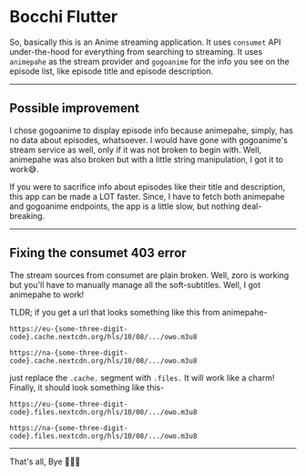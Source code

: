 # Bocchi Flutter

So, basically this is an Anime streaming application. It uses `consumet` API under-the-hood for everything from searching to streaming. It uses `animepahe` as the stream provider and `gogoanime` for the info you see on the episode list, like episode title and episode description.

---

## Possible improvement

I chose gogoanime to display episode info because animepahe, simply, has no data about episodes, whatsoever. I would have gone with gogoanime's stream service as well, only if it was not broken to begin with. Well, animepahe was also broken but with a little string manipulation, I got it to work😅.

If you were to sacrifice info about episodes like their title and description, this app can be made a LOT faster. Since, I have to fetch both animepahe and gogoanime endpoints, the app is a little slow, but nothing deal-breaking.

---

## Fixing the consumet 403 error

The stream sources from consumet are plain broken. Well, zoro is working but you'll have to manually manage all the soft-subtitles. Well, I got animepahe to work!

TLDR; if you get a url that looks something like this from animepahe-

```
https://eu-{some-three-digit-code}.cache.nextcdn.org/hls/10/08/.../owo.m3u8

https://na-{some-three-digit-code}.cache.nextcdn.org/hls/10/08/.../owo.m3u8
```

just replace the `.cache.` segment with `.files.` It will work like a charm! Finally, it should look something like this-

```
https://eu-{some-three-digit-code}.files.nextcdn.org/hls/10/08/.../owo.m3u8

https://na-{some-three-digit-code}.files.nextcdn.org/hls/10/08/.../owo.m3u8
```
---
That's all, Bye 👋👋👋